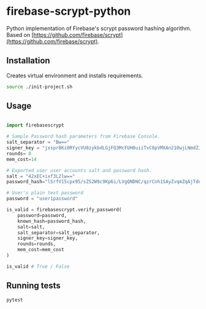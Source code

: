 # firebase-scrypt-python

Python implementation of Firebase's scrypt password hashing algorithm. Based on [https://github.com/firebase/scrypt](https://github.com/firebase/scrypt).

## Installation

Creates virtual environment and installs requirements.

```bash
source ./init-project.sh
```

## Usage

```python

import firebasescrypt

# Sample Password hash parameters from Firebase Console.
salt_separator = "Bw=="
signer_key = "jxspr8Ki0RYycVU8zykbdLGjFQ3McFUH0uiiTvC8pVMXAn210wjLNmdZJzxUECKbm0QsEmYUSDzZvpjeJ9WmXA=="
rounds= 8
mem_cost=14

# Exported user user accounts salt and password hash.
salt = "42xEC+ixf3L2lw=="
password_hash="lSrfV15cpx95/sZS2W9c9Kp6i/LVgQNDNC/qzrCnh1SAyZvqmZqAjTdn3aoItz+VHjoZilo78198JAdRuid5lQ=="

# User's plain text password
password = "user1password"

is_valid = firebasescrypt.verify_password(
    password=password,
    known_hash=password_hash,
    salt=salt,
    salt_separator=salt_separator,
    signer_key=signer_key,
    rounds=rounds,
    mem_cost=mem_cost
)

is_valid # True / False

```

## Running tests

```bash
pytest
```
